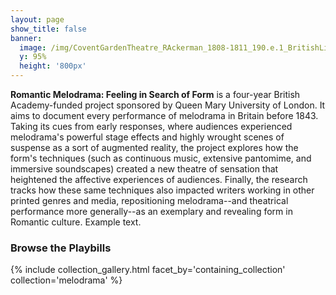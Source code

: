 ```yaml
---
layout: page
show_title: false
banner:
  image: /img/CoventGardenTheatre_RAckerman_1808-1811_190.e.1_BritishLibrary.jpg
  y: 95%
  height: '800px'
---
```



__Romantic Melodrama: Feeling in Search of Form__ is a four-year British Academy-funded project sponsored by Queen Mary University of London. It aims to document every performance of melodrama in Britain before 1843. Taking its cues from early responses, where audiences experienced melodrama's powerful stage effects and highly wrought scenes of suspense as a sort of augmented reality, the project explores how the form's techniques (such as continuous music, extensive pantomime, and immersive soundscapes) created a new theatre of sensation that heightened the affective experiences of audiences. Finally, the research tracks how these same techniques also impacted writers working in other printed genres and media, repositioning melodrama--and theatrical performance more generally--as an exemplary and revealing form in Romantic culture. Example text.




### Browse the Playbills

{% include collection_gallery.html facet_by='containing_collection' collection='melodrama' %}
